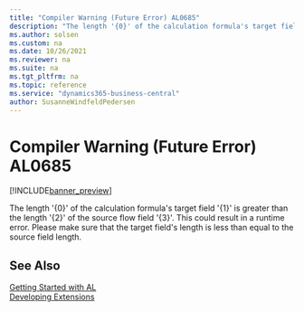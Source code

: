 ```yaml
---
title: "Compiler Warning (Future Error) AL0685"
description: "The length '{0}' of the calculation formula's target field '{1}' is greater than the length '{2}' of the source flow field '{3}'."
ms.author: solsen
ms.custom: na
ms.date: 10/26/2021
ms.reviewer: na
ms.suite: na
ms.tgt_pltfrm: na
ms.topic: reference
ms.service: "dynamics365-business-central"
author: SusanneWindfeldPedersen
---
```

[//]: # (START>DO_NOT_EDIT)
[//]: # (IMPORTANT:Do not edit any of the content between here and the END>DO_NOT_EDIT.)
[//]: # (Any modifications should be made in the .xml files in the ModernDev repo.)
# Compiler Warning (Future Error) AL0685

[!INCLUDE[banner_preview](../includes/banner_preview.md)]

The length '{0}' of the calculation formula's target field '{1}' is greater than the length '{2}' of the source flow field '{3}'. This could result in a runtime error. 
Please make sure that the target field's length is less than equal to the source field length.

[//]: # (IMPORTANT: END>DO_NOT_EDIT)
## See Also  
[Getting Started with AL](../devenv-get-started.md)  
[Developing Extensions](../devenv-dev-overview.md)  